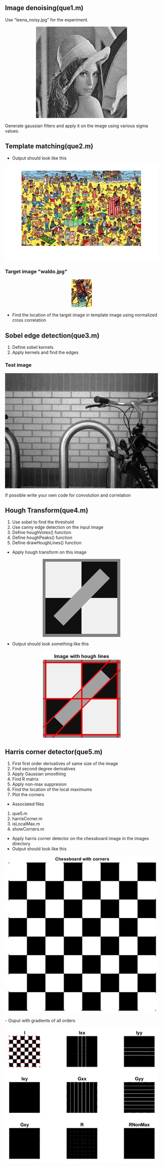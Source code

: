 ## Image denoising(que1.m)
Use "leena_noisy.jpg" for the experiment.
<p align = center>
<img src = "images/leena_noisy.jpg">
</p>
Generate gaussian filters and apply it on the image using various sigma values.
 
## Template matching(que2.m)
- Output should look like this
<p align = "center">
<img src = "results/waldoOutput.jpg">
</p>

### Target image "waldo.jpg"
<p align = "center">
<img src = "images/waldo.jpg">
</p>

- Find the location of the target image in template image using normalized cross correlation

## Sobel edge detection(que3.m)
1. Define sobel kernels
2. Apply kernels and find the edges
### Test image
<p align = "center">
<img align = "center" src = "images/image1.jpg">
</p>

If possible write your own code for convolution and correlation

## Hough Transform(que4.m)
1. Use sobel to find the threshold
2. Use canny edge detection on the input image
3. Define houghVotes() function
4. Define houghPeaks() function
5. Define drawHoughLines() function

- Apply hough transform on this image<br>
<p align = "center">
<img align = "center" src = "images/image2.png">
</p>

- Output should look something like this<br>
<p align = "center">
<img align = "center" src = "results/houghLines.jpg">
</p>

## Harris corner detector(que5.m)
1. First first order derivatives of same size of the image
2. Find second degree derivatives
3. Apply Gaussian smoothing
4. Find R matrix
5. Apply non-max suppresion
6. Find the location of the local maximums
7. Plot the corners

- Associated files
1. que5.m
2. harrisCorner.m
3. isLocalMax.m
4. showCorners.m

- Apply harris corner detector on the chessboard image in the images directory
- Output should look like this<br>
<p align = "center">
<img align = "center" src = "results/chessBoard.jpg">
</p>
- Ouput with gradients of all orders<br>
<p align = "center">
<img  src = "results/harrisCornerAllPlot.jpg">
</p>
